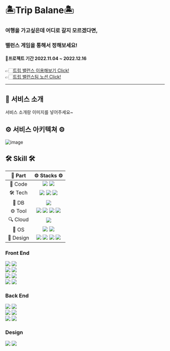 
<h1><b>🏝Trip Balane🏝</b></h3>
<h3>여행을 가고싶은데 어디로 갈지 모르겠다면,</h3>
<h3>밸런스 게임을 통해서 정해보세요!</h3>
<h4>📆프로젝트 기간 2022.11.04 ~ 2022.12.16</h4>
👉🏻<a href="https://www.trip-balance.com" target=_blank>트립 밸런스 이용해보기 Click!</a></br>
👉🏻<a href="https://www.notion.so/Trip-Balance-b7b0145eeea548a488ee8c039e90e30c" target=_blank>트립 밸런스팀 노션 Click!</a>

-------

<h2> 🚌 서비스 소개</h2>

서비스 소개랑 이미지를 넣어주세요~

<h2> ⚙ 서비스 아키텍쳐 ⚙</h2>

<div>

![image](https://user-images.githubusercontent.com/77573910/206633198-1de82ce6-a604-4b8d-a520-6a412251021b.png)

</div>

<h2><b>🛠 Skill 🛠</b></h2>

<div>

|🔩 Part|⚙ Stacks ⚙|
|:---:|:---:|
|📃 Code| <img src="https://img.shields.io/badge/java-FC4C02?style=for-the-badge&logo=&logoColor=white"> <img src="https://img.shields.io/badge/js-F7DF1E?style=for-the-badge&logo=JavaScript&logoColor=white"> | 
|🛠 Tech| <img src="https://img.shields.io/badge/react-61DAFB?style=for-the-badge&logo=React&logoColor=white"> <img src="https://img.shields.io/badge/Spring-6DB33F?style=for-the-badge&logo=github&logoColor=white"> <img src="https://img.shields.io/badge/GRADLE-02303A?style=for-the-badge&logo=Gradle&logoColor=white">|
|💾 DB| <img src="https://img.shields.io/badge/MariaDB-003545?style=for-the-badge&logo=MariaDB&logoColor=white">|
|⚙️ Tool| <img src="https://img.shields.io/badge/github-181717?style=for-the-badge&logo=github&logoColor=white"> <img src="https://img.shields.io/badge/Jira-0052CC?style=for-the-badge&logo=Jira%20Software&logoColor=white"> <img src="https://img.shields.io/badge/IntelliJ IDEA-000000?style=for-the-badge&logo=IntelliJ%20IDEA&logoColor=white"> <img src="https://img.shields.io/badge/SSL-F68212?style=for-the-badge&logo=Open%20Access&logoColor=white">|
|🔍 Cloud| <img src="https://img.shields.io/badge/aws-232F3E?style=for-the-badge&logo=Amazon%20AWS&logoColor=white">|
|🐧 OS | <img src="https://img.shields.io/badge/linux-FCC624?style=for-the-badge&logo=linux&logoColor=black"> <img src="https://img.shields.io/badge/Ubuntu-E95420?style=for-the-badge&logo=Ubuntu&logoColor=white">|
|🎨 Design | <img src="https://img.shields.io/badge/Illustrator-FF9A00?style=for-the-badge&logo=Adobe%20Illustrator&logoColor=black"> <img src="https://img.shields.io/badge/Photoshop-31A8FF?style=for-the-badge&logo=Adobe%20Photoshop&logoColor=black"> <img src="https://img.shields.io/badge/Figma-F24E1E?style=for-the-badge&logo=Figma&logoColor=black"> <img src="https://img.shields.io/badge/XD-FF61F6?style=for-the-badge&logo=Adobe%20XD&logoColor=black"> |

</div>

<h3>Front End</h3>
<p align=>
<img src="https://img.shields.io/badge/곽규현-61DAFB?style=for-the-badge&logo=react&logoColor=white"> 
<a href="https://github.com/kkh9960"><img src="https://img.shields.io/badge/GITHUB-61DAFB?style=for-the-badge&logo=GitHub&logoColor=white&link=https://github.com/kkh9960"/></a>
<br>
<img src="https://img.shields.io/badge/조광익-61DAFB?style=for-the-badge&logo=react&logoColor=white">
<a href="https://github.com/cho-light"><img src="https://img.shields.io/badge/GITHUB-61DAFB?style=for-the-badge&logo=GitHub&logoColor=white&link=https://github.com/cho-light"/></a>
<br>
<img src="https://img.shields.io/badge/이중오-61DAFB?style=for-the-badge&logo=react&logoColor=white">
<a href="https://github.com/jnwnddh"><img src="https://img.shields.io/badge/GITHUB-61DAFB?style=for-the-badge&logo=GitHub&logoColor=white&link=https://github.com/jnwnddh"/></a>
<br>
<img src="https://img.shields.io/badge/박성우-61DAFB?style=for-the-badge&logo=react&logoColor=white">
<a href="https://github.com/seongwoo9156"><img src="https://img.shields.io/badge/GITHUB-61DAFB?style=for-the-badge&logo=GitHub&logoColor=white&link=https://github.com/seongwoo9156"/></a>

<h3>Back End</h3>
<p align=>

<img src="https://img.shields.io/badge/김용문-6DB33F?style=for-the-badge&logo=spring&logoColor=white">
<a href="https://github.com/dydrkflqmdl"><img src="https://img.shields.io/badge/GITHUB-6DB33F?style=for-the-badge&logo=GitHub&logoColor=white&link=https://github.com/dydrkflqmdl"/></a>
<br>
<img src="https://img.shields.io/badge/방주은-6DB33F?style=for-the-badge&logo=spring&logoColor=white">
<a href="https://github.com/jueun330"><img src="https://img.shields.io/badge/GITHUB-6DB33F?style=for-the-badge&logo=GitHub&logoColor=white&link=https://github.com/jueun330"/></a>
<br>
<img src="https://img.shields.io/badge/김장원-6DB33F?style=for-the-badge&logo=spring&logoColor=white">
<a href="https://github.com/chunngamm"><img src="https://img.shields.io/badge/GITHUB-6DB33F?style=for-the-badge&logo=GitHub&logoColor=white&link=https://github.com/chunngamm"/></a>

<h3>Design</h3>
<p align=>
<img src="https://img.shields.io/badge/서보영-43E55E?style=for-the-badge&logo=Adobe%20Photoshop&logoColor=white">
<a href="https://linktr.ee/vozzang"><img src="https://img.shields.io/badge/Linktree-43E55E?style=for-the-badge&logo=Linktree&logoColor=white&link=https://linktr.ee/vozzang"/></a>
<br>
